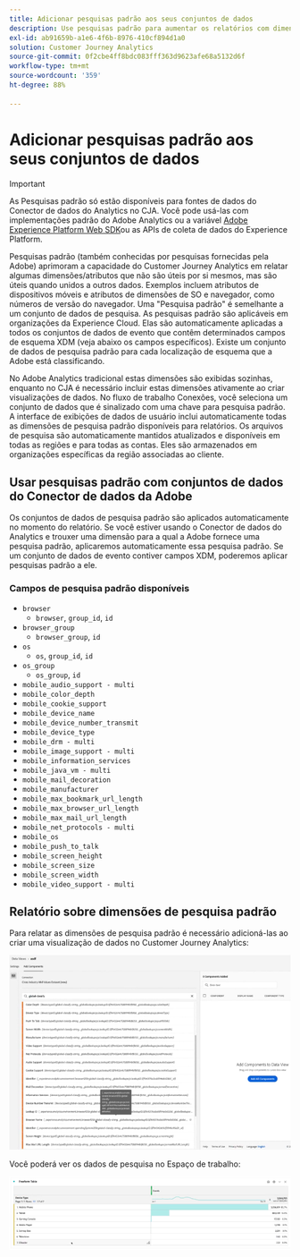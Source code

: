 ```yaml
---
title: Adicionar pesquisas padrão aos seus conjuntos de dados
description: Use pesquisas padrão para aumentar os relatórios com dimensões úteis no Customer Journey Analytics.
exl-id: ab91659b-a1e6-4f6b-8976-410cf894d1a0
solution: Customer Journey Analytics
source-git-commit: 0f2cbe4ff8bdc083fff363d9623afe68a5132d6f
workflow-type: tm+mt
source-wordcount: '359'
ht-degree: 88%

---
```


# Adicionar pesquisas padrão aos seus conjuntos de dados

>[!IMPORTANT]
>As Pesquisas padrão só estão disponíveis para fontes de dados do Conector de dados do Analytics no CJA. Você pode usá-las com implementações padrão do Adobe Analytics ou a variável [Adobe Experience Platform Web SDK](https://experienceleague.adobe.com/docs/experience-platform/edge/home.html)ou as APIs de coleta de dados do Experience Platform.

Pesquisas padrão (também conhecidas por pesquisas fornecidas pela Adobe) aprimoram a capacidade do Customer Journey Analytics em relatar algumas dimensões/atributos que não são úteis por si mesmos, mas são úteis quando unidos a outros dados. Exemplos incluem atributos de dispositivos móveis e atributos de dimensões de SO e navegador, como números de versão do navegador. Uma &quot;Pesquisa padrão&quot; é semelhante a um conjunto de dados de pesquisa. As pesquisas padrão são aplicáveis em organizações da Experience Cloud. Elas são automaticamente aplicadas a todos os conjuntos de dados de evento que contêm determinados campos de esquema XDM (veja abaixo os campos específicos). Existe um conjunto de dados de pesquisa padrão para cada localização de esquema que a Adobe está classificando.

No Adobe Analytics tradicional estas dimensões são exibidas sozinhas, enquanto no CJA é necessário incluir estas dimensões ativamente ao criar visualizações de dados. No fluxo de trabalho Conexões, você seleciona um conjunto de dados que é sinalizado com uma chave para pesquisa padrão. A interface de exibições de dados de usuário inclui automaticamente todas as dimensões de pesquisa padrão disponíveis para relatórios. Os arquivos de pesquisa são automaticamente mantidos atualizados e disponíveis em todas as regiões e para todas as contas. Eles são armazenados em organizações específicas da região associadas ao cliente.

## Usar pesquisas padrão com conjuntos de dados do Conector de dados da Adobe

Os conjuntos de dados de pesquisa padrão são aplicados automaticamente no momento do relatório. Se você estiver usando o Conector de dados do Analytics e trouxer uma dimensão para a qual a Adobe fornece uma pesquisa padrão, aplicaremos automaticamente essa pesquisa padrão. Se um conjunto de dados de evento contiver campos XDM, poderemos aplicar pesquisas padrão a ele.

<!--
### Specific IDs that need to be populated

The following IDs need to be populated in the specific XDM mixins for this functionality to work:

* Environment Details Mixin – device/typeID value populated - Must match Device Atlas IDs and will populate device data.
* Adobe Analytics ExperienceEvent Template Mixin or Adobe Analytics ExperienceEvent Full Extension Mixin with analytics/environment/browserIDStr and analytics/environment/operatingSystemIDStr. Both must match the Adobe IDs and  populate browser and OS data, respectively.

You need these mixins with the three IDs populated (device/typeID, environment/browserIDStr, and environment/operatingSystemIDStr). The lookup dimensions will then be pulled automatically by CJA and will be available in the Data View.

The catch here is that they can only populate those IDs today if they have a direct relationship with Device Atlas. They are Device Atlas IDs, and they provide an API to allow a customer to look them up. This is a significant hurdle, and we may just want to take the reference to this capability out of the product documentation until we have a productized way to expose the Device Atlas ID lookup functionality.
-->

### Campos de pesquisa padrão disponíveis

* `browser`
   * `browser`, `group_id`, `id`
* `browser_group`
   * `browser_group`, `id`
* `os`
   * `os`, `group_id`, `id`
* `os_group`
   * `os_group`, `id`
* `mobile_audio_support - multi`
* `mobile_color_depth`
* `mobile_cookie_support`
* `mobile_device_name`
* `mobile_device_number_transmit`
* `mobile_device_type`
* `mobile_drm - multi`
* `mobile_image_support - multi`
* `mobile_information_services`
* `mobile_java_vm - multi`
* `mobile_mail_decoration`
* `mobile_manufacturer`
* `mobile_max_bookmark_url_length`
* `mobile_max_browser_url_length`
* `mobile_max_mail_url_length`
* `mobile_net_protocols - multi`
* `mobile_os`
* `mobile_push_to_talk`
* `mobile_screen_height`
* `mobile_screen_size`
* `mobile_screen_width`
* `mobile_video_support - multi`

## Relatório sobre dimensões de pesquisa padrão

Para relatar as dimensões de pesquisa padrão é necessário adicioná-las ao criar uma visualização de dados no Customer Journey Analytics:

![](assets/global-lookup.png)

Você poderá ver os dados de pesquisa no Espaço de trabalho:

![](assets/gl-reporting.png)
